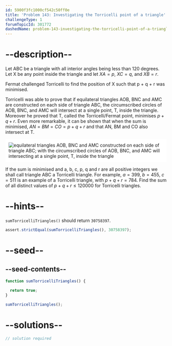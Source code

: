```yaml
---
id: 5900f3fc1000cf542c50ff0e
title: 'Problem 143: Investigating the Torricelli point of a triangle'
challengeType: 1
forumTopicId: 301772
dashedName: problem-143-investigating-the-torricelli-point-of-a-triangle
---
```


# --description--

Let ABC be a triangle with all interior angles being less than 120 degrees. Let X be any point inside the triangle and let $XA = p$, $XC = q$, and $XB = r$.

Fermat challenged Torricelli to find the position of X such that p + q + r was minimised.

Torricelli was able to prove that if equilateral triangles AOB, BNC and AMC are constructed on each side of triangle ABC, the circumscribed circles of AOB, BNC, and AMC will intersect at a single point, T, inside the triangle. Moreover he proved that T, called the Torricelli/Fermat point, minimises $p + q + r$. Even more remarkable, it can be shown that when the sum is minimised, $AN = BM = CO = p + q + r$ and that AN, BM and CO also intersect at T.

<img class="img-responsive center-block" alt="equilateral triangles AOB, BNC and AMC constructed on each side of triangle ABC; with the circumscribed circles of AOB, BNC, and AMC will intersecting at a single point, T, inside the triangle" src="https://cdn.freecodecamp.org/curriculum/project-euler/investigating-the-torricelli-point-of-a-triangle.png" style="background-color: white; padding: 10px;" />

If the sum is minimised and a, b, c, p, q and r are all positive integers we shall call triangle ABC a Torricelli triangle. For example, $a = 399$, $b = 455$, $c = 511$ is an example of a Torricelli triangle, with $p + q + r = 784$. Find the sum of all distinct values of $p + q + r ≤ 120000$ for Torricelli triangles.

# --hints--

`sumTorricelliTriangles()` should return `30758397`.

```js
assert.strictEqual(sumTorricelliTriangles(), 30758397);
```

# --seed--

## --seed-contents--

```js
function sumTorricelliTriangles() {

  return true;
}

sumTorricelliTriangles();
```

# --solutions--

```js
// solution required
```
